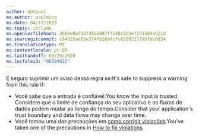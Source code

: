 ```yaml
---
author: dotpaul
ms.author: paulming
ms.date: 04/17/2019
ms.topic: include
ms.openlocfilehash: 2b60e0e713745b1887ff148c5b3ef151584eb21d
ms.sourcegitcommit: c04535ad05e374fb269fcfc6509217755fbc0d54
ms.translationtype: MT
ms.contentlocale: pt-BR
ms.lasthandoff: 09/25/2020
ms.locfileid: "96584632"
---
```

<span data-ttu-id="d3c38-101">É seguro suprimir um aviso dessa regra se:</span><span class="sxs-lookup"><span data-stu-id="d3c38-101">It's safe to suppress a warning from this rule if:</span></span>

- <span data-ttu-id="d3c38-102">Você sabe que a entrada é confiável.</span><span class="sxs-lookup"><span data-stu-id="d3c38-102">You know the input is trusted.</span></span> <span data-ttu-id="d3c38-103">Considere que o limite de confiança do seu aplicativo e os fluxos de dados podem mudar ao longo do tempo.</span><span class="sxs-lookup"><span data-stu-id="d3c38-103">Consider that your application's trust boundary and data flows may change over time.</span></span>
- <span data-ttu-id="d3c38-104">Você tomou uma das precauções em [como corrigir violações](#how-to-fix-violations).</span><span class="sxs-lookup"><span data-stu-id="d3c38-104">You've taken one of the precautions in [How to fix violations](#how-to-fix-violations).</span></span>
